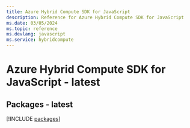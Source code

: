 ```yaml
---
title: Azure Hybrid Compute SDK for JavaScript
description: Reference for Azure Hybrid Compute SDK for JavaScript
ms.date: 03/05/2024
ms.topic: reference
ms.devlang: javascript
ms.service: hybridcompute
---
```

# Azure Hybrid Compute SDK for JavaScript - latest
## Packages - latest
[!INCLUDE [packages](hybrid-compute-index.md)]
